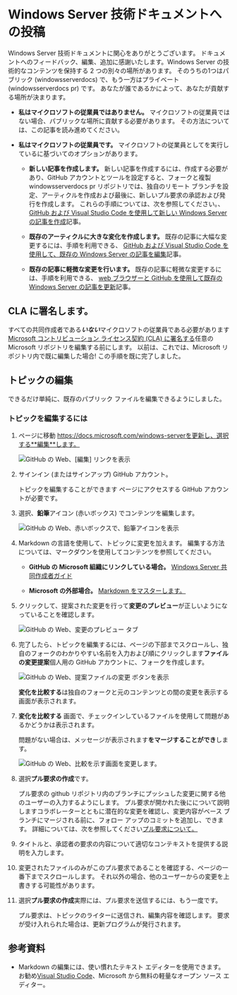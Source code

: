 # <a name="contributing-to-windows-server-technical-documentation"></a>Windows Server 技術ドキュメントへの投稿

Windows Server 技術ドキュメントに関心をありがとうございます。 ドキュメントへのフィードバック、編集、追加に感謝いたします。Windows Server の技術的なコンテンツを保持する 2 つの別々の場所があります。 そのうちの1つはパブリック (windowsserverdocs) で、もう一方はプライベート (windowsserverdocs pr) です。 あなたが誰であるかによって、あなたが貢献する場所が決まります。

- **私はマイクロソフトの従業員ではありません。** マイクロソフトの従業員ではない場合、パブリックな場所に貢献する必要があります。 その方法については、この記事を読み進めてください。

- **私はマイクロソフトの従業員です。** マイクロソフトの従業員としてを実行しているに基づいてのオプションがあります。

    - **新しい記事を作成します。** 新しい記事を作成するには、作成する必要があり、GitHub アカウントとツールを設定すると、フォークと複製 windowsserverdocs pr リポジトリでは、独自のリモート ブランチを設定、アーティクルを作成および最後に、新しいプル要求の承認および発行を作成します。 これらの手順については、次を参照してください。、 [GitHub および Visual Studio Code を使用して新しい Windows Server の記事を作成](https://github.com/MicrosoftDocs/windowsserverdocs/blob/master/Contributor-guide/create-new-using-github.md)記事。

    - **既存のアーティクルに大きな変化を作成します。** 既存の記事に大幅な変更するには、手順を利用できる、 [GitHub および Visual Studio Code を使用して、既存の Windows Server の記事を編集](https://github.com/MicrosoftDocs/windowsserverdocs/blob/master/Contributor-guide/edit-existing-using-github.md)記事。

    - **既存の記事に軽微な変更を行います。** 既存の記事に軽微な変更するには、手順を利用できる、 [web ブラウザーと GitHub を使用して既存の Windows Server の記事を更新](https://github.com/MicrosoftDocs/windowsserverdocs/blob/master/Contributor-guide/github-browser-updates.md)記事。

## <a name="sign-a-cla"></a>CLA に署名します。

すべての共同作成者である***いない***マイクロソフトの従業員である必要があります[Microsoft コントリビューション ライセンス契約 (CLA) に署名する](https://cla.microsoft.com/)任意の Microsoft リポジトリを編集する前にします。 以前は、これでは、Microsoft リポジトリ内で既に編集した場合!
この手順を既に完了しました。

## <a name="editing-topics"></a>トピックの編集

できるだけ単純に、既存のパブリック ファイルを編集できるようにしました。

### <a name="to-edit-a-topic"></a>トピックを編集するには

1. ページに移動 https://docs.microsoft.com/windows-serverを更新し、選択する**編集**します。

    ![GitHub の Web、[編集] リンクを表示](media/contribute-link.png)

2. サインイン (またはサインアップ) GitHub アカウント。

    トピックを編集することができます ページにアクセスする GitHub アカウントが必要です。

3. 選択、**鉛筆**アイコン (赤いボックス) でコンテンツを編集します。

    ![GitHub の Web、赤いボックスで、鉛筆アイコンを表示](media/pencil-icon.png)

4. Markdown の言語を使用して、トピックに変更を加えます。 編集する方法については、マークダウンを使用してコンテンツを参照してください。

    - **GitHub の Microsoft 組織にリンクしている場合。** [Windows Server 共同作成者ガイド](https://github.com/MicrosoftDocs/windowsserverdocs-pr/tree/master/Contributor-guide)

    - **Microsoft の外部場合。** [Markdown をマスターします。](https://guides.github.com/features/mastering-markdown/)

5. クリックして、提案された変更を行って**変更のプレビュー**が正しいようになっていることを確認します。

    ![GitHub の Web、変更のプレビュー タブ](media/preview-changes.png)

6. 完了したら、トピックを編集するには、ページの下部までスクロールし、独自のフォークのわかりやすい名前を入力および順にクリックします**ファイルの変更提案**個人用の GitHub アカウントに、フォークを作成します。

    ![GitHub の Web、提案ファイルの変更 ボタンを表示](media/propose-file-change.png)

    **変化を比較する**は独自のフォークと元のコンテンツとの間の変更を表示する画面が表示されます。

7. **変化を比較する** 画面で、チェックインしているファイルを使用して問題があるかどうかは表示されます。

    問題がない場合は、メッセージが表示されます**をマージすることができ**します。

    ![GitHub の Web、比較を示す画面を変更します。](media/compare-changes.png)

8. 選択**プル要求の作成**です。

    プル要求の github リポジトリ内のブランチにプッシュした変更に関する他のユーザーの入力するようにします。 プル要求が開かれた後にについて説明しますコラボレーターとともに潜在的な変更を確認し、変更内容がベース ブランチにマージされる前に、フォロー アップのコミットを追加し、できます。 詳細については、次を参照してください[プル要求について。](https://help.github.com/articles/about-pull-requests)

9. タイトルと、承認者の要求の内容について適切なコンテキストを提供する説明を入力します。

10. 変更されたファイルのみがこのプル要求であることを確認する、ページの一番下までスクロールします。 それ以外の場合、他のユーザーからの変更を上書きする可能性があります。

11. 選択**プル要求の作成**実際には、プル要求を送信するには、もう一度です。

    プル要求は、トピックのライターに送信され、編集内容を確認します。 要求が受け入れられた場合は、更新プログラムが発行されます。

## <a name="resources"></a>参考資料

- Markdown の編集には、使い慣れたテキスト エディターを使用できます。 お勧め[Visual Studio Code](https://code.visualstudio.com/)、Microsoft から無料の軽量なオープン ソース エディター。
